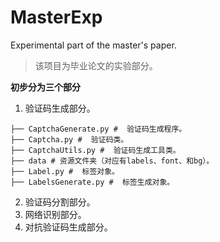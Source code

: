 # MasterExp
Experimental part of the master's paper.
> 该项目为毕业论文的实验部分。


**初步分为三个部分**
1. 验证码生成部分。
```
├── CaptchaGenerate.py #  验证码生成程序。
├── Captcha.py #  验证码类。
├── CaptchaUtils.py #  验证码生成工具类。
├── data # 资源文件夹（对应有labels、font、和bg）。
├── Label.py #  标签对象。
├── LabelsGenerate.py #  标签生成对象。
```
2. 验证码分割部分。
3. 网络识别部分。
4. 对抗验证码生成部分。



